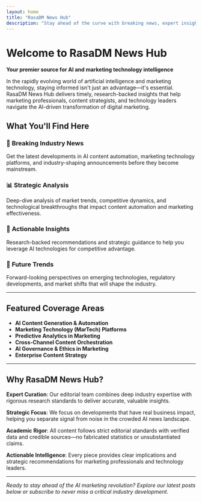 ```yaml
---
layout: home
title: "RasaDM News Hub"
description: "Stay ahead of the curve with breaking news, expert insights, and in-depth analysis on AI-powered content automation and marketing technology trends."
---
```


# Welcome to RasaDM News Hub

**Your premier source for AI and marketing technology intelligence**

In the rapidly evolving world of artificial intelligence and marketing technology, staying informed isn't just an advantage—it's essential. RasaDM News Hub delivers timely, research-backed insights that help marketing professionals, content strategists, and technology leaders navigate the AI-driven transformation of digital marketing.

## What You'll Find Here

### 🚀 **Breaking Industry News**
Get the latest developments in AI content automation, marketing technology platforms, and industry-shaping announcements before they become mainstream.

### 📊 **Strategic Analysis** 
Deep-dive analysis of market trends, competitive dynamics, and technological breakthroughs that impact content automation and marketing effectiveness.

### 🎯 **Actionable Insights**
Research-backed recommendations and strategic guidance to help you leverage AI technologies for competitive advantage.

### 🔮 **Future Trends**
Forward-looking perspectives on emerging technologies, regulatory developments, and market shifts that will shape the industry.

---

## Featured Coverage Areas

- **AI Content Generation & Automation**
- **Marketing Technology (MarTech) Platforms**
- **Predictive Analytics in Marketing**
- **Cross-Channel Content Orchestration**
- **AI Governance & Ethics in Marketing**
- **Enterprise Content Strategy**

---

## Why RasaDM News Hub?

**Expert Curation**: Our editorial team combines deep industry expertise with rigorous research standards to deliver accurate, valuable insights.

**Strategic Focus**: We focus on developments that have real business impact, helping you separate signal from noise in the crowded AI news landscape.

**Academic Rigor**: All content follows strict editorial standards with verified data and credible sources—no fabricated statistics or unsubstantiated claims.

**Actionable Intelligence**: Every piece provides clear implications and strategic recommendations for marketing professionals and technology leaders.

---

*Ready to stay ahead of the AI marketing revolution? Explore our latest posts below or subscribe to never miss a critical industry development.* 